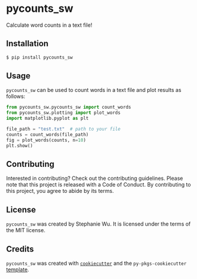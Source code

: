 # pycounts_sw

Calculate word counts in a text file!

## Installation

```bash
$ pip install pycounts_sw
```

## Usage

`pycounts_sw` can be used to count words in a text file and plot results
as follows:

```python
from pycounts_sw.pycounts_sw import count_words
from pycounts_sw.plotting import plot_words
import matplotlib.pyplot as plt

file_path = "test.txt"  # path to your file
counts = count_words(file_path)
fig = plot_words(counts, n=10)
plt.show()
```

## Contributing

Interested in contributing? Check out the contributing guidelines. Please note that this project is released with a Code of Conduct. By contributing to this project, you agree to abide by its terms.

## License

`pycounts_sw` was created by Stephanie Wu. It is licensed under the terms of the MIT license.

## Credits

`pycounts_sw` was created with [`cookiecutter`](https://cookiecutter.readthedocs.io/en/latest/) and the `py-pkgs-cookiecutter` [template](https://github.com/py-pkgs/py-pkgs-cookiecutter).
